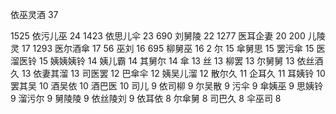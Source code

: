 依巫灵酒 37


1525 依污儿巫 24
1423 依思儿伞 23
690 刘舅陵 22
1277 医耳企妻 20
200 儿陵灵 17
1293 医尔酒傘 17
56 巫刘 16
695 柳舅巫 16
2 尔 15
傘舅思 15
罢污傘 15
医溜医铃 15
姨姨姨铃 14
姨儿霸 14
其舅尔 14
傘 13
丝 13
柳罢 13
尔舅舅 13
依丝酒久 13
依妻其溜 13
司医罢 12
巴傘伞 12
姨吴儿溜 12
散尔久 11
企耳久 11
耳姨铃 10
罢其吴 10
酒吴依 10
酒巴‍‌‍‌‌‍‍‍‍‌‌‌‍‍‌‍‍‍‍医 10
司儿 9
依司柳 9
尔吴散 9
污伞 9
傘姨巫 9
思姨铃 9
溜污尔 9
舅陵陵 9
依丝陵刘 9
依耳依 8
尔傘舅 8
司巴久 8
伞巫司 8
<!--stackedit_data:
eyJoaXN0b3J5IjpbMTc2NzA2MTQwOSwtMTI3NDIxOTkxNywtMT
cxNjc2NTg1MSwxMTAwODMyODE0LDE5NTk1NzMxNzUsLTIwMDY1
NzI0MDcsLTI5Njk3NTM4NiwzNjE4NDY4NDEsMTE2NjAxMDQyMS
wxNzM1MTExMTc1LDEzNTQzOTYwMCwxMzMyNTAwNjgsOTIzNzQ3
MTMzLDE1ODgzMDUxODVdfQ==
-->